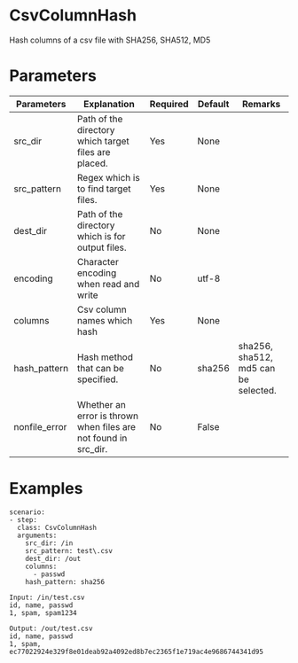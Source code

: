 # CsvColumnHash
Hash columns of a csv file with SHA256, SHA512, MD5

# Parameters
|Parameters|Explanation|Required|Default|Remarks|
|----------|-----------|--------|-------|-------|
|src_dir|Path of the directory which target files are placed.|Yes|None||
|src_pattern|Regex which is to find target files.|Yes|None||
|dest_dir|Path of the directory which is for output files.|No|None||
|encoding|Character encoding when read and write|No|utf-8||
|columns|Csv column names which hash|Yes|None||
|hash_pattern|Hash method that can be specified.|No|sha256|sha256, sha512, md5 can be selected.|
|nonfile_error|Whether an error is thrown when files are not found in src_dir.|No|False||

# Examples
```
scenario:
- step:
  class: CsvColumnHash
  arguments:
    src_dir: /in
    src_pattern: test\.csv
    dest_dir: /out
    columns:
      - passwd
    hash_pattern: sha256

Input: /in/test.csv
id, name, passwd
1, spam, spam1234

Output: /out/test.csv
id, name, passwd
1, spam, ec77022924e329f8e01deab92a4092ed8b7ec2365f1e719ac4e9686744341d95
```
